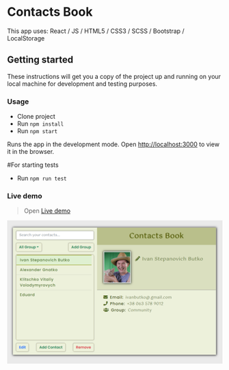 # Contacts Book

This app uses: React / JS / HTML5 / CSS3 / SCSS / Bootstrap / LocalStorage

## Getting started

These instructions will get you a copy of the project up and running on your local machine for development and testing purposes.

### Usage
* Clone project
* Run `npm install`
* Run `npm start`

Runs the app in the development mode.
Open [http://localhost:3000](http://localhost:3000) to view it in the browser.

#For starting tests
* Run `npm run test`

### Live demo

> Open [Live demo](https://eduard-mychka.github.io/contacts-book/)

![cover for app](https://github.com/Eduard-Mychka/contacts-book/blob/master/ContactsBook.png "Cover of simple layout")
<!-- ![cover for app](https://github.com/Eduard-Mychka/mogo/blob/master/assets/Mogo3.png "Cover of simple layout") -->
